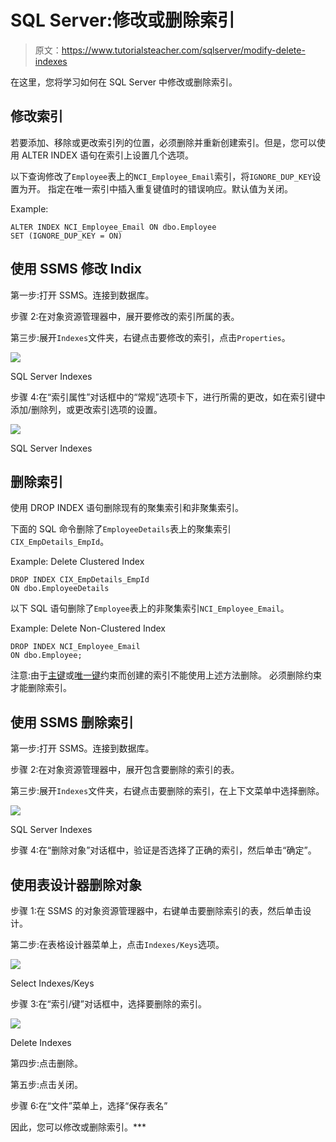 # SQL Server:修改或删除索引

> 原文：<https://www.tutorialsteacher.com/sqlserver/modify-delete-indexes>

在这里，您将学习如何在 SQL Server 中修改或删除索引。

## 修改索引

若要添加、移除或更改索引列的位置，必须删除并重新创建索引。但是，您可以使用 ALTER INDEX 语句在索引上设置几个选项。

以下查询修改了`Employee`表上的`NCI_Employee_Email`索引，将`IGNORE_DUP_KEY`设置为开。 指定在唯一索引中插入重复键值时的错误响应。默认值为关闭。

Example: 

```
ALTER INDEX NCI_Employee_Email ON dbo.Employee
SET (IGNORE_DUP_KEY = ON) 
```

## 使用 SSMS 修改 Indix

第一步:打开 SSMS。连接到数据库。

步骤 2:在对象资源管理器中，展开要修改的索引所属的表。

第三步:展开`Indexes`文件夹，右键点击要修改的索引，点击`Properties`。

[![](img/12b8704a5dccb61d02f1200383ecfeaa.png)](../../Content/images/sqlserver/index13.png)

SQL Server Indexes



步骤 4:在“索引属性”对话框中的“常规”选项卡下，进行所需的更改，如在索引键中添加/删除列，或更改索引选项的设置。

[![](img/f78ee7e7372b2b921ddcdfd0eafa1653.png)](../../Content/images/sqlserver/index14.png)

SQL Server Indexes



## 删除索引

使用 DROP INDEX 语句删除现有的聚集索引和非聚集索引。

下面的 SQL 命令删除了`EmployeeDetails`表上的聚集索引`CIX_EmpDetails_EmpId`。

Example: Delete Clustered Index 

```
DROP INDEX CIX_EmpDetails_EmpId
ON dbo.EmployeeDetails 
```

以下 SQL 语句删除了`Employee`表上的非聚集索引`NCI_Employee_Email`。

Example: Delete Non-Clustered Index 

```
DROP INDEX NCI_Employee_Email
ON dbo.Employee; 
```

注意:由于[主键](/sqlserver/create-primary-keys)或[唯一键](/sqlserver/unique-key-constraints)约束而创建的索引不能使用上述方法删除。 必须删除约束才能删除索引。

## 使用 SSMS 删除索引

第一步:打开 SSMS。连接到数据库。

步骤 2:在对象资源管理器中，展开包含要删除的索引的表。

第三步:展开`Indexes`文件夹，右键点击要删除的索引，在上下文菜单中选择删除。

[![](img/e2db0deb9ad75269374be90d166aeff8.png)](../../Content/images/sqlserver/index15.png)

SQL Server Indexes



步骤 4:在“删除对象”对话框中，验证是否选择了正确的索引，然后单击“确定”。

## 使用表设计器删除对象

步骤 1:在 SSMS 的对象资源管理器中，右键单击要删除索引的表，然后单击设计。

第二步:在表格设计器菜单上，点击`Indexes/Keys`选项。

[![](img/d64fa624a526271b0b01e1e74ade0323.png)](../../Content/images/sqlserver/indexdesigner.png)

Select Indexes/Keys



步骤 3:在“索引/键”对话框中，选择要删除的索引。

[![](img/5d533d1242f8ac8e82aa0cc41ceeb831.png)](../../Content/images/sqlserver/index16.png)

Delete Indexes



第四步:点击删除。

第五步:点击关闭。

步骤 6:在“文件”菜单上，选择“保存表名”

因此，您可以修改或删除索引。***
